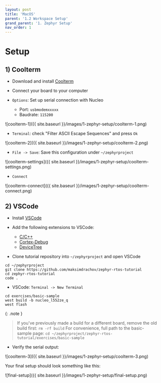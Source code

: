 ```yaml
---
layout: post
title: 'MacOS'
parent: '1.2 Workspace Setup'
grand_parent: '1. Zephyr Setup'
nav_order: 1
---
```


# Setup

## 1) Coolterm

- Download and install [Coolterm](https://freeware.the-meiers.org/)

- Connect your board to your computer

- `Options`: Set up serial connection with Nucleo
    - Port: `usbmodemxxxxx`
    - Baudrate: `115200`

![coolterm-1]({{ site.baseurl }}/images/1-zephyr-setup/coolterm-1.png)

- `Terminal`: check "Filter ASCII Escape Sequences" and press `Ok`

![coolterm-2]({{ site.baseurl }}/images/1-zephyr-setup/coolterm-2.png)

- `File -> Save`: Save this configuration under `~/zephyrproject`

![coolterm-settings]({{ site.baseurl }}/images/1-zephyr-setup/coolterm-settings.png)

- `Connect`
  
![coolterm-connect]({{ site.baseurl }}/images/1-zephyr-setup/coolterm-connect.png)

## 2) VSCode

- Install [VSCode](https://code.visualstudio.com/)

- Add the following extensions to VSCode:
    - [C/C++](https://marketplace.visualstudio.com/items?itemName=ms-vscode.cpptools)
    - [Cortex-Debug](https://marketplace.visualstudio.com/items?itemName=marus25.cortex-debug)
    - [DeviceTree](https://marketplace.visualstudio.com/items?itemName=plorefice.devicetree)

- Clone tutorial repository into `~/zephyrproject` and open VSCode
  
```
cd ~/zephyrproject
git clone https://github.com/maksimdrachov/zephyr-rtos-tutorial
cd zephyr-rtos-tutorial
code .
```

- VSCode: `Terminal -> New Terminal`
  
```
cd exercises/basic-sample
west build -b nucleo_l552ze_q
west flash
```

{: .note }
> If you've previously made a build for a different board, remove the old build first: `rm -rf build`
> For convenience, full path to the basic-sample page: `cd ~/zephyrproject/zephyr-rtos-tutorial/exercises/basic-sample`

- Verify the serial output:

![coolterm-3]({{ site.baseurl }}/images/1-zephyr-setup/coolterm-3.png)

Your final setup should look something like this:

![final-setup]({{ site.baseurl }}/images/1-zephyr-setup/final-setup.png)